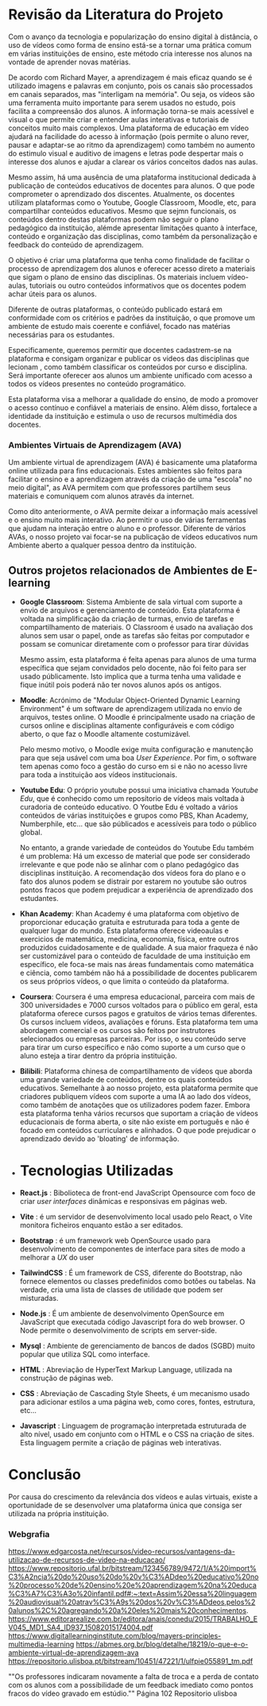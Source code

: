 # Revisão da Literatura do Projeto
  Com o avanço da tecnologia e popularização do ensino digital à distância, 
  o uso de vídeos como forma de ensino está-se a tornar uma prática comum em várias instituições de ensino, este método cria interesse nos alunos na vontade de aprender novas matérias.

  De acordo com Richard Mayer, a aprendizagem é mais eficaz quando se é utilizado imagens e palavras em conjunto, pois os canais são processados em canais separados, mas "interligam na memória". Ou seja, os vídeos são uma ferramenta muito importante para serem usados no estudo, pois facilita a compreensão dos alunos. A informação torna-se mais acessível e visual o que permite criar e entender aulas interativas e tutoriais de conceitos muito mais complexos. Uma plataforma de educação em vídeo ajudará na facilidade do acesso à informação (pois permite o aluno rever, pausar e adaptar-se ao ritmo da aprendizagem) como também no aumento do estimulo visual e auditivo de imagens e letras pode despertar mais o interesse dos alunos e ajudar a clarear os vários conceitos dados nas aulas.
  
  Mesmo assim, há uma ausência de uma plataforma institucional dedicada à publicação de conteúdos educativos de docentes para alunos. O que pode comprometer o aprendizado dos discentes. Atualmente, os docentes utilizam plataformas como o Youtube, Google Classroom, Moodle, etc, para compartilhar conteúdos educativos. Mesmo que sejmn funcionais, os conteúdos dentro destas plataformas podem não seguir o plano pedagógico da instituição, alémde apresentar limitações quanto à interface, conteúdo e organização das disciplinas, como também da personalização e feedback do conteúdo de aprendizagem.

  O objetivo é criar uma plataforma que tenha como finalidade de facilitar o processo de aprendizagem dos alunos e oferecer acesso direto a materiais que sigam o plano de ensino das disciplinas. Os materiais incluem vídeo-aulas, tutoriais ou outro conteúdos informativos que os docentes podem achar úteis para os alunos.

  Diferente de outras plataformas, o conteúdo publicado estará em conformidade com os critérios e padrões da instituição, o que promove um ambiente de estudo mais coerente e confiável, focado nas matérias necessárias para os estudantes.

  Especificamente, queremos permitir que docentes cadastrem-se na plataforma e consigam organizar e publicar os videos das disciplinas que lecionam
  , como também classificar os conteúdos por curso e disciplina. Será importante oferecer aos alunos um ambiente unificado com acesso a todos os vídeos
  presentes no conteúdo programático.

  Esta plataforma visa a melhorar a qualidade do ensino, de modo a promover o acesso contínuo e confiável a materiais de ensino. Além disso,
   fortalece a identidade da instituição e estimula o uso de recursos multimédia dos docentes.

### Ambientes Virtuais de Aprendizagem (AVA)

Um ambiente virtual de aprendizagem (AVA) é basicamente uma plataforma online utilizada para fins educacionais. Estes ambientes são feitos para facilitar o ensino e a aprendizagem através da criação de uma "escola" no meio digital", as AVA permitem com que professores partilhem seus materiais e comuniquem com alunos através da internet.

Como dito anteriormente, o AVA permite deixar a informação mais acessível e o ensino muito mais interativo. Ao permitir o uso de várias ferramentas que ajudam na interação entre o aluno e o professor. Diferente de vários AVAs, o nosso projeto vai focar-se na publicação de vídeos educativos num Ambiente aberto a qualquer pessoa dentro da instituição.


## Outros projetos relacionados de Ambientes de E-learning

- **Google Classroom**:
  Sistema Ambiente de sala virtual com suporte a envio de arquivos e gerenciamento de conteúdo. Esta plataforma é voltada na simplificação da criação de turmas, envio de tarefas e compartilhamento de materiais. O Classroom é usado na avaliação dos alunos sem usar o papel, onde as tarefas são feitas por computador e possam se comunicar diretamente com o professor para tirar dúvidas

  Mesmo assim, esta plataforma é feita apenas para alunos de uma turma específica que sejam convidados pelo docente, não foi feito para ser usado públicamente. Isto implica que a turma tenha uma validade e fique inútil pois poderá não ter novos alunos após os antigos.
  
- **Moodle**:
  Acrónimo de "Modular Object-Oriented Dynamic Learning Environment" é um software de aprendizagem utilizada no envio de arquivos, testes online. O Moodle é principalmente usado na criação de cursos online e disciplinas altamente configuráveis e com código aberto, o que faz o Moodle altamente costumizável.

  Pelo mesmo motivo, o Moodle exige muita configuração e manutenção para que seja usável com uma boa *User Experience*. Por fim, o software tem apenas como foco a gestão do curso em si e não no acesso livre para toda a instituição aos vídeos institucionais.
  
- **Youtube Edu**:
  O próprio youtube possui uma iniciativa chamada *Youtube Edu*, que é conhecido como um reposítorio de vídeos mais voltada à curadoria de conteúdo educativo. O Youtbe Edu é voltado a vários conteúdos de várias instituições e grupos como PBS, Khan Academy, Numberphile, etc... que são públicados e acessíveis para todo o público global.

  No entanto, a grande variedade de conteúdos do Youtube Edu também é um problema: Há um excesso de material que pode ser considerado irrelevante e que pode não se alinhar com o plano pedagógico das disciplinas instituição. A recomendação dos vídeos fora do plano e o fato dos alunos podem se distrair por estarem no youtube são outros pontos fracos que podem prejudicar a experiência de aprendizado dos estudantes.
  
- **Khan Academy**:
  Khan Academy é uma plataforma com objetivo de proporcionar educação gratuita e estruturada para toda a gente de qualquer lugar do mundo. Esta plataforma oferece videoaulas e exercicios de matemática, medicina, economia, física, entre outros produzidos cuidadosamente e de qualidade.
  A sua maior fraqueza é não ser customizável para o conteúdo de faculdade de uma instituição em específico, ele foca-se mais nas áreas fundamentais como matemática e ciência, como também não há a possibilidade de docentes publicarem os seus próprios vídeos, o que limita o conteúdo da plataforma.
  
- **Coursera**:
  Coursera é uma empresa educacional, parceira com mais de 300 universidades e 7000 cursos voltados para o público em geral, esta plataforma oferece cursos pagos e gratuitos de vários temas diferentes. Os cursos incluem vídeos, avaliações e fóruns.
  Esta plataforma tem uma abordagem comercial e os cursos são feitos por instrutores selecionados ou empresas parceiras. Por isso, o seu conteúdo serve para tirar um curso específico e não como suporte a um curso que o aluno esteja a tirar dentro da própria instituição.

- **Bilibili**:
    Plataforma chinesa de compartilhamento de vídeos que aborda uma grande variedade de conteúdos, dentre os quais conteúdos educativos. Semelhante à ao nosso projeto, esta plataforma permite que criadores publiquem vídeos com suporte a uma IA ao lado dos vídeos, como também de  anotações que os utilizadores podem fazer.
    Embora esta plataforma tenha vários recursos que suportam a criação de vídeos educacionais de forma aberta, o site não existe em português e não é focado em conteúdos curriculares e alinhados. O que pode prejudicar o aprendizado devido ao 'bloating' de informação. 

- # Tecnologias Utilizadas

- **React.js**
  : Bibolioteca de front-end JavaScript Opensource com foco de criar *user interfaces* dinâmicas e responsivas em páginas web.
- **Vite**
  : é um servidor de desenvolvimento local usado pelo React, o Vite monitora ficheiros enquanto estão a ser editados.
- **Bootstrap**
  : é um framework web OpenSource usado para desenvolvimento de componentes de interface para sites de modo a melhorar a *UX* do user
- **TailwindCSS**
  : É um framework de CSS, diferente do Bootstrap, não fornece elementos ou classes predefinidos como botões ou tabelas. Na verdade, cria uma lista de classes de utilidade que podem ser misturadas.
- **Node.js**
  : É um ambiente de desenvolvimento OpenSource em JavaScript que executada código Javascript fora do web browser. O Node permite o desenvolvimento de scripts em server-side.

- **Mysql**
  : Ambiente de gerenciamento de bancos de dados (SGBD) muito popular que utiliza SQL  como interface.

- **HTML**
  : Abreviação de HyperText Markup Language, utilizada na construção de páginas web.
- **CSS**
  : Abreviação de Cascading Style Sheets, é um mecanismo usado para adicionar estilos a uma página web, como cores, fontes, estrutura, etc...
- **Javascript**
  : Linguagem de programação interpretada estruturada de alto nível, usado em conjunto com o HTML e o CSS na criação de sites. Esta linguagem permite a criação de páginas web interativas.

# Conclusão

Por causa do crescimento da relevância dos vídeos e aulas virtuais, existe a oportunidade de se desenvolver uma plataforma única que consiga ser utilizada na própria instituição.

### Webgrafia

https://www.edgarcosta.net/recursos/video-recursos/vantagens-da-utilizacao-de-recursos-de-video-na-educacao/
https://www.repositorio.ufal.br/bitstream/123456789/9472/1/A%20import%C3%A2ncia%20do%20uso%20do%20v%C3%ADdeo%20educativo%20no%20processo%20de%20ensino%20e%20aprendizagem%20na%20educa%C3%A7%C3%A3o%20infantil.pdf#:~:text=Assim%20essa%20linguagem%20audiovisual%20atrav%C3%A9s%20dos%20v%C3%ADdeos,pelos%20alunos%2C%20agregando%20a%20eles%20mais%20conhecimentos.
https://www.editorarealize.com.br/editora/anais/conedu/2015/TRABALHO_EV045_MD1_SA4_ID937_15082015174004.pdf
https://www.digitallearninginstitute.com/blog/mayers-principles-multimedia-learning
https://abmes.org.br/blog/detalhe/18219/o-que-e-o-ambiente-virtual-de-aprendizagem-ava
https://repositorio.ulisboa.pt/bitstream/10451/47221/1/ulfpie055891_tm.pdf

  ""Os professores indicaram novamente a falta de troca e a perda de contato com os
alunos com a possibilidade de um feedback imediato como pontos fracos do vídeo
gravado em estúdio."" Página 102 Repositorio ulisboa
